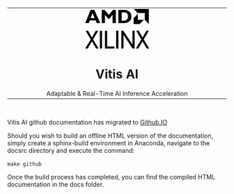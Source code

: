 <table class="sphinxhide">
 <tr>
   <td align="center"><img src="https://raw.githubusercontent.com/Xilinx/Image-Collateral/main/xilinx-logo.png" width="30%"/><h1>Vitis AI</h1><h0>Adaptable & Real-Time AI Inference Acceleration</h0>
   </td>
 </tr>
</table>


<br />

Vitis AI github documentation has migrated to [Github.IO](https://xilinx.github.io/Vitis-AI/)  


Should you wish to build an offline HTML version of the documentation, simply create a sphinx-build environment in Anaconda, navigate to the docsrc directory and execute the command:

```text
make github
```

Once the build process has completed, you can find the compiled HTML documentation in the docs folder.

<br /> <br />
